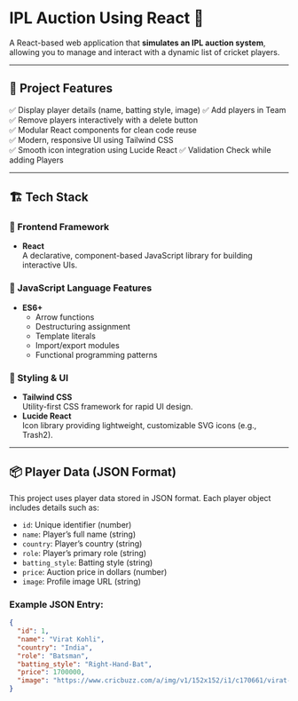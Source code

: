 # IPL Auction Using React 🏏

A React-based web application that **simulates an IPL auction system**, allowing you to manage and interact with a dynamic list of cricket players.

---

## 🚀 Project Features

✅ Display player details (name, batting style, image)
✅ Add players in Team 
✅ Remove players interactively with a delete button  
✅ Modular React components for clean code reuse  
✅ Modern, responsive UI using Tailwind CSS  
✅ Smooth icon integration using Lucide React 
✅ Validation Check while adding Players

---

## 🏗️ Tech Stack

### 🔹 Frontend Framework
- **React**  
  A declarative, component-based JavaScript library for building interactive UIs.

### 🔹 JavaScript Language Features
- **ES6+**  
  - Arrow functions  
  - Destructuring assignment  
  - Template literals  
  - Import/export modules  
  - Functional programming patterns

### 🔹 Styling & UI
- **Tailwind CSS**  
  Utility-first CSS framework for rapid UI design.
- **Lucide React**  
  Icon library providing lightweight, customizable SVG icons (e.g., Trash2).

---
## 📦 Player Data (JSON Format)

This project uses player data stored in JSON format. Each player object includes details such as:

- `id`: Unique identifier (number)
- `name`: Player’s full name (string)
- `country`: Player’s country (string)
- `role`: Player’s primary role (string)
- `batting_style`: Batting style (string)
- `price`: Auction price in dollars (number)
- `image`: Profile image URL (string)

### Example JSON Entry:

```json
{
  "id": 1,
  "name": "Virat Kohli",
  "country": "India",
  "role": "Batsman",
  "batting_style": "Right-Hand-Bat",
  "price": 1700000,
  "image": "https://www.cricbuzz.com/a/img/v1/152x152/i1/c170661/virat-kohli.jpg"
}
